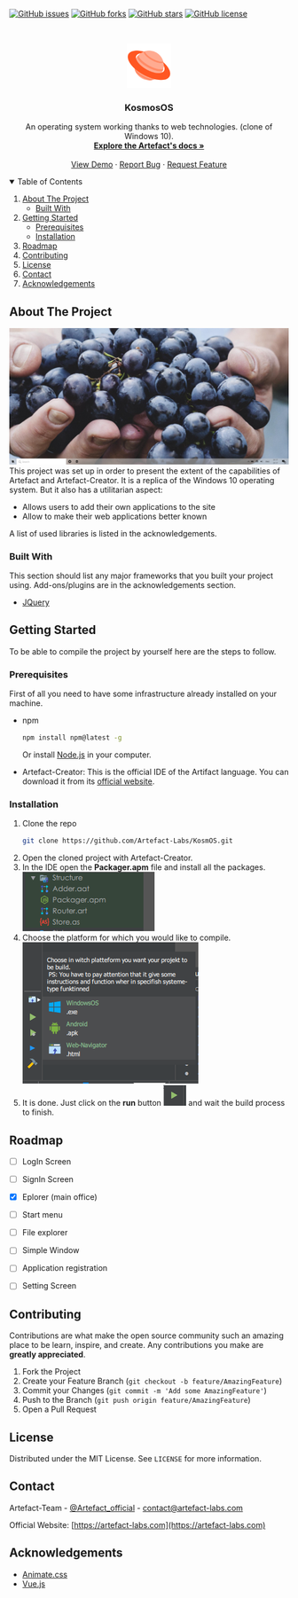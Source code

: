 <!-- PROJECT SHIELDS -->
<!--
*** I'm using markdown "reference style" links for readability.
*** Reference links are enclosed in brackets [ ] instead of parentheses ( ).
*** See the bottom of this document for the declaration of the reference variables
*** for contributors-url, forks-url, etc. This is an optional, concise syntax you may use.
*** https://www.markdownguide.org/basic-syntax/#reference-style-links
-->
[![GitHub issues](https://img.shields.io/github/issues/Artefact-Labs/KosmOS)](https://github.com/Artefact-Labs/KosmOS/issues)
[![GitHub forks](https://img.shields.io/github/forks/Artefact-Labs/KosmOS)](https://github.com/Artefact-Labs/KosmOS/network)
[![GitHub stars](https://img.shields.io/github/stars/Artefact-Labs/KosmOS)](https://github.com/Artefact-Labs/KosmOS/stargazers)
[![GitHub license](https://img.shields.io/github/license/Artefact-Labs/KosmOS)](https://github.com/Artefact-Labs/KosmOS)

<!-- PROJECT LOGO -->
<br />
<p align="center">
  <a href="https://github.com/othneildrew/Best-README-Template">
    <img src="git_images/logo.png" alt="Logo" width="80" height="80">
  </a>

  <h3 align="center">KosmosOS</h3>

  <p align="center">
    An operating system working thanks to web technologies. (clone of Windows 10).
    <br />
    <a href="https://doc.artefact-labs.com" target="_blank"><strong>Explore the Artefact's docs »</strong></a>
    <br />
    <br />
    <a href="https://awesome.artefact-labs.com/kosmos">View Demo</a>
    ·
    <a href="https://github.com/Artefact-Labs/KosmOS/issues">Report Bug</a>
    ·
    <a href="https://github.com/Artefact-Labs/KosmOS/issues">Request Feature</a>
  </p>
</p>



<!-- TABLE OF CONTENTS -->
<details open="open">
  <summary>Table of Contents</summary>
  <ol>
    <li>
      <a href="#about-the-project">About The Project</a>
      <ul>
        <li><a href="#built-with">Built With</a></li>
      </ul>
    </li>
    <li>
      <a href="#getting-started">Getting Started</a>
      <ul>
        <li><a href="#prerequisites">Prerequisites</a></li>
        <li><a href="#installation">Installation</a></li>
      </ul>
    </li>
    <li><a href="#roadmap">Roadmap</a></li>
    <li><a href="#contributing">Contributing</a></li>
    <li><a href="#license">License</a></li>
    <li><a href="#contact">Contact</a></li>
    <li><a href="#acknowledgements">Acknowledgements</a></li>
  </ol>
</details>



<!-- ABOUT THE PROJECT -->
## About The Project

[![KosmOS Screen Shot](git_images/screenshot.png)](https://awesome.artefact-labs.com/kosmos)
This project was set up in order to present the extent of the capabilities of Artefact and Artefact-Creator.
It is a replica of the Windows 10 operating system.
But it also has a utilitarian aspect:
- Allows users to add their own applications to the site
- Allow to make their web applications better known

A list of used libraries is listed in the acknowledgements.


### Built With

This section should list any major frameworks that you built your project using. Add-ons/plugins are in the acknowledgements section.
* [JQuery](https://jquery.com)


<!-- GETTING STARTED -->
## Getting Started

To be able to compile the project by yourself here are the steps to follow.

### Prerequisites

First of all you need to have some infrastructure already installed on your machine.
* npm
  ```sh
  npm install npm@latest -g
  ```
  Or install [Node.js](https://nodejs.org/en/) in your computer.

* Artefact-Creator: This is the official IDE of the Artifact language. You can download it from its [official website](https://artefact-labs.com/pricing).

### Installation

1. Clone the repo
   ```sh
   git clone https://github.com/Artefact-Labs/KosmOS.git
   ```
2. Open the cloned project with Artefact-Creator.
3. In the IDE open the **Packager.apm** file and install all the packages. ![package](git_images/package_apm.png)
4. Choose the platform for which you would like to compile. ![platform](git_images/platform.png)
3. It is done. Just click on the **run** button ![run](git_images/run.png) and wait the build process to finish.

<!-- ROADMAP -->
## Roadmap
- [ ] LogIn Screen
- [ ] SignIn Screen
- [x] Eplorer (main office)
- [ ] Start menu
- [ ] File explorer
- [ ] Simple Window
- [ ] Application registration
- [ ] Setting Screen


<!-- CONTRIBUTING -->
## Contributing

Contributions are what make the open source community such an amazing place to be learn, inspire, and create. Any contributions you make are **greatly appreciated**.

1. Fork the Project
2. Create your Feature Branch (`git checkout -b feature/AmazingFeature`)
3. Commit your Changes (`git commit -m 'Add some AmazingFeature'`)
4. Push to the Branch (`git push origin feature/AmazingFeature`)
5. Open a Pull Request



<!-- LICENSE -->
## License

Distributed under the MIT License. See `LICENSE` for more information.



<!-- CONTACT -->
## Contact

Artefact-Team - [@Artefact_official](https://twitter.com/Artefactoffici1) - contact@artefact-labs.com

Official Website: [https://artefact-labs.com](https://artefact-labs.com)



<!-- ACKNOWLEDGEMENTS -->
## Acknowledgements
* [Animate.css](https://daneden.github.io/animate.css)
* [Vue.js](https://vuejs.org/)
